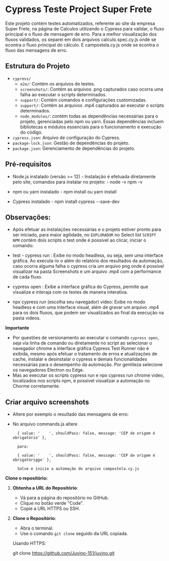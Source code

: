 # Cypress Teste Project Super Frete

Este projeto contém testes automatizados, referente ao site da empresa Super Frete, na
página de Calculos utilizando o Cypress para validar, o fluxo principal e o fluxo de mensagem de erro.
Para a melhor visualização dos fluxos validados, os separei em dois arquivos calculo.spec.cy.js onde se econtra o fluxo principal do cálculo.
E campostela.cy.js onde se econtra o fluxo das mensagens de erro.
## Estrutura do Projeto

- `cypress/`
  - `e2e/`: Contém os arquivos de testes.
  - `screenshots/`: Contém as arquivos .png capturados caso ocorra uma falha ao executar o scripts determinados.
  - `support/`: Contém comandos e configurações customizadas.
  - `support/`: Contém as arquivos .mp4 capturados ao executar o scripts determinados.
  - `node_modules/`: contém todas as dependências necessárias para o projeto, gerenciadas pelo npm ou yarn. Essas dependências incluem bibliotecas e módulos essenciais para o funcionamento e execução do código.
- `cypress.json`: Arquivo de configuração do Cypress.
- `package-lock.json`: Gestão de dependências do projeto.
- `package.json`: Gerenciamento de dependências do projeto.

## Pré-requisitos

- Node.js instalado (versão >= 12) - Instalação é efetuada diretamente pelo site,
 comandos para instalar no projeto: - node -v npm -v

- npm ou yarn instalado - npm install ou yarn install

- Cypress instalado - npm install cypress --save-dev

## Observações:

- Após efetuar as instalações necessárias e o projeto estiver pronto para ser iniciado, para maior agilidade, no `EXPLORADOR` no Select list `SCRIPT NPM`  contém
dois scripts o test onde é possível ao clicar, iniciar o comando:

- test - cypress run : Exibe no modo headless, ou seja, sem uma interface gráfica. Ao executa-lo o além do  relatório dos resultados da automação, caso ocorra alguma falha  o cypress cria um arquivo png onde é possível visualizar na pasta Screenshots e um arquivo .mp4 com a performance de cada fluxo.

- cypress open : Exibe a interface gráfica do Cypress, permite que visualize e interaja com os testes de maneira interativa.

- npx cypress run (escolha seu navegador) video: Exibe no modo headless e com uma interface visual, além de gravar um arquivo .mp4 para os dois fluxos, que podem ser visualizados ao final da execução na pasta videos.

**Importante**
- Por questões de versionamento ao executar o comando `cypress open`, seja via linha de comando ou diretamente no script ao selecionar o navegador chrome a interface gráfica Cypress Test Runner não é exibida, mesmo após efetuar o tratamento de erros e atualizações de cache, instalar e desinstalar o cypress e demais funcionalidades necessárias para o desempenho da automação. Por gentileza selecione os navegadores Electron ou Edge.
- Mas ao executar os scripts cypress run e npx cypress run chrome video, localizados nos scripts npm, é possivel visualizar a automação no Chorme corretamente.

## Criar arquivo screenshots
- Altere por exemplo o resultado das mensagens de erro:
- No arquivo commands.js altere

        { value: '    ', shouldPass: false, message: 'CEP de origem é obrigatório' },

        para:

        { value: '    ', shouldPass: false, message: 'CEP de origem é obrigatóriggo' }, 

        Salve e inicie a automação do arquivo campostela.cy.js

 **Clone o repositório:**

1. **Obtenha a URL do Repositório**:
   - Vá para a página do repositório no GitHub.
   - Clique no botão verde "Code".
   - Copie a URL HTTPS ou SSH.

2. **Clone o Repositório**:
   - Abra o terminal.
   - Use o comando `git clone` seguido da URL copiada.

   Usando HTTPS:
  
   git clone https://github.com/Juvino-151/juvino.git